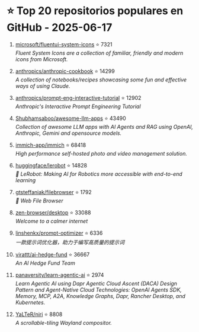 # ⭐ Top 20 repositorios populares en GitHub - 2025-06-17

1. [microsoft/fluentui-system-icons](https://github.com/microsoft/fluentui-system-icons) ⭐ 7321  
   _Fluent System Icons are a collection of familiar, friendly and modern icons from Microsoft._

2. [anthropics/anthropic-cookbook](https://github.com/anthropics/anthropic-cookbook) ⭐ 14299  
   _A collection of notebooks/recipes showcasing some fun and effective ways of using Claude._

3. [anthropics/prompt-eng-interactive-tutorial](https://github.com/anthropics/prompt-eng-interactive-tutorial) ⭐ 12902  
   _Anthropic's Interactive Prompt Engineering Tutorial_

4. [Shubhamsaboo/awesome-llm-apps](https://github.com/Shubhamsaboo/awesome-llm-apps) ⭐ 43490  
   _Collection of awesome LLM apps with AI Agents and RAG using OpenAI, Anthropic, Gemini and opensource models._

5. [immich-app/immich](https://github.com/immich-app/immich) ⭐ 68418  
   _High performance self-hosted photo and video management solution._

6. [huggingface/lerobot](https://github.com/huggingface/lerobot) ⭐ 14828  
   _🤗 LeRobot: Making AI for Robotics more accessible with end-to-end learning_

7. [gtsteffaniak/filebrowser](https://github.com/gtsteffaniak/filebrowser) ⭐ 1792  
   _📂 Web File Browser_

8. [zen-browser/desktop](https://github.com/zen-browser/desktop) ⭐ 33088  
   _Welcome to a calmer internet_

9. [linshenkx/prompt-optimizer](https://github.com/linshenkx/prompt-optimizer) ⭐ 6336  
   _一款提示词优化器，助力于编写高质量的提示词_

10. [virattt/ai-hedge-fund](https://github.com/virattt/ai-hedge-fund) ⭐ 36667  
   _An AI Hedge Fund Team_

11. [panaversity/learn-agentic-ai](https://github.com/panaversity/learn-agentic-ai) ⭐ 2974  
   _Learn Agentic AI using Dapr Agentic Cloud Ascent (DACA) Design Pattern and Agent-Native Cloud Technologies: OpenAI Agents SDK, Memory, MCP, A2A, Knowledge Graphs, Dapr, Rancher Desktop, and Kubernetes._

12. [YaLTeR/niri](https://github.com/YaLTeR/niri) ⭐ 8808  
   _A scrollable-tiling Wayland compositor._


<!-- Última actualización: 2025-06-17T08:05:58.858301 UTC -->